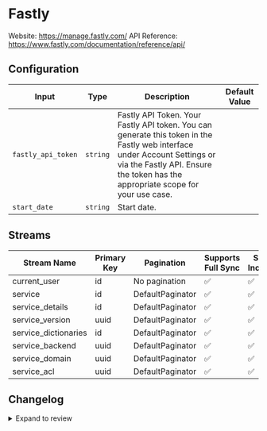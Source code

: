 # Fastly
Website: https://manage.fastly.com/
API Reference: https://www.fastly.com/documentation/reference/api/

## Configuration

| Input | Type | Description | Default Value |
|-------|------|-------------|---------------|
| `fastly_api_token` | `string` | Fastly API Token. Your Fastly API token. You can generate this token in the Fastly web interface under Account Settings or via the Fastly API. Ensure the token has the appropriate scope for your use case. |  |
| `start_date` | `string` | Start date.  |  |

## Streams
| Stream Name | Primary Key | Pagination | Supports Full Sync | Supports Incremental |
|-------------|-------------|------------|---------------------|----------------------|
| current_user | id | No pagination | ✅ |  ✅  |
| service | id | DefaultPaginator | ✅ |  ✅  |
| service_details | id | DefaultPaginator | ✅ |  ✅  |
| service_version | uuid | DefaultPaginator | ✅ |  ✅  |
| service_dictionaries | id | DefaultPaginator | ✅ |  ✅  |
| service_backend | uuid | DefaultPaginator | ✅ |  ✅  |
| service_domain | uuid | DefaultPaginator | ✅ |  ✅  |
| service_acl | uuid | DefaultPaginator | ✅ |  ✅  |

## Changelog

<details>
  <summary>Expand to review</summary>

| Version          | Date              | Pull Request | Subject        |
|------------------|-------------------|--------------|----------------|
| 0.0.3 | 2025-04-19 | [58337](https://github.com/airbytehq/airbyte/pull/58337) | Update dependencies |
| 0.0.2 | 2025-04-12 | [57843](https://github.com/airbytehq/airbyte/pull/57843) | Update dependencies |
| 0.0.1 | 2025-04-09 | [57528](https://github.com/airbytehq/airbyte/pull/57528) | Initial release by [@btkcodedev](https://github.com/btkcodedev) via Connector Builder |

</details>

